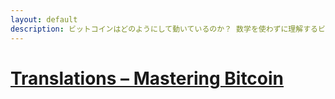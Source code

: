 ```yaml
---
layout: default
description: ビットコインはどのようにして動いているのか？ 数学を使わずに理解するビットコインの動作原理
---
```


# [Translations – Mastering Bitcoin](https://bitcoinbook.info/translations-of-mastering-bitcoin/)

